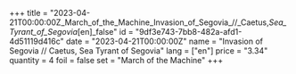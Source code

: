 +++
title = "2023-04-21T00:00:00Z_March_of_the_Machine_Invasion_of_Segovia_//_Caetus,_Sea_Tyrant_of_Segovia_[en]_false"
id = "9df3e743-7bb8-482a-afd1-4d51119d416c"
date = "2023-04-21T00:00:00Z"
name = "Invasion of Segovia // Caetus, Sea Tyrant of Segovia"
lang = ["en"]
price = "3.34"
quantity = 4
foil = false
set = "March of the Machine"
+++
